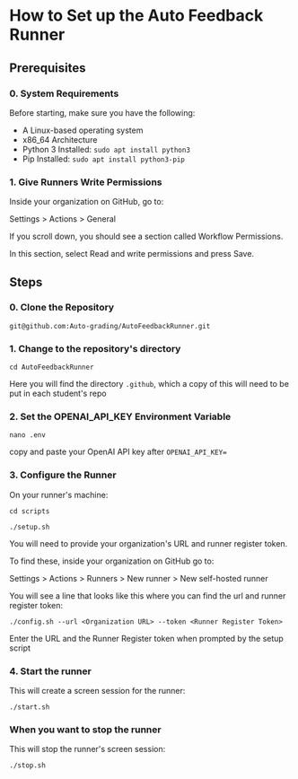 # How to Set up the Auto Feedback Runner

## Prerequisites

### 0. System Requirements

Before starting, make sure you have the following:

- A Linux-based operating system
- x86_64 Architecture
- Python 3 Installed: ```sudo apt install python3```
- Pip Installed: ```sudo apt install python3-pip```

### 1. Give Runners Write Permissions

Inside your organization on GitHub, go to:

Settings > Actions > General

If you scroll down, you should see a section called Workflow Permissions.

In this section, select Read and write permissions and press Save.

## Steps

### 0. Clone the Repository
```git@github.com:Auto-grading/AutoFeedbackRunner.git```

### 1. Change to the repository's directory
```cd AutoFeedbackRunner```

Here you will find the directory ```.github```, which a copy of this will need to be put in each student's repo

### 2. Set the OPENAI_API_KEY Environment Variable
```nano .env```

copy and paste your OpenAI API key after ```OPENAI_API_KEY=```

### 3. Configure the Runner

On your runner's machine:

```cd scripts```

```./setup.sh```

You will need to provide your organization's URL and runner register token.

To find these, inside your organization on GitHub go to:

Settings > Actions > Runners > New runner > New self-hosted runner

You will see a line that looks like this where you can find the url and runner register token:

```./config.sh --url <Organization URL> --token <Runner Register Token>```

Enter the URL and the Runner Register token when prompted by the setup script

### 4. Start the runner

This will create a screen session for the runner:

```./start.sh```

### When you want to stop the runner

This will stop the runner's screen session:

```./stop.sh```
